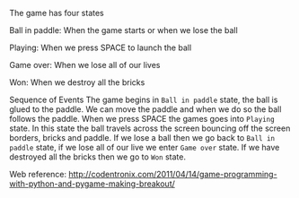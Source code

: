 The game has four states

Ball in paddle: When the game starts or when we lose the ball

Playing: When we press SPACE to launch the ball

Game over: When we lose all of our lives

Won: When we destroy all the bricks

Sequence of Events
The game begins in `Ball in paddle` state, the ball is glued to the paddle. 
We can move the paddle and when we do so the ball follows the paddle. When
we press SPACE the games goes into `Playing` state. In this state the ball 
travels across the screen bouncing off the screen borders, bricks and paddle.
If we lose a ball then we go back to `Ball in paddle` state, if we lose all
of our live we enter `Game over` state. If we have destroyed all the bricks
then we go to `Won` state.

Web reference: http://codentronix.com/2011/04/14/game-programming-with-python-and-pygame-making-breakout/
